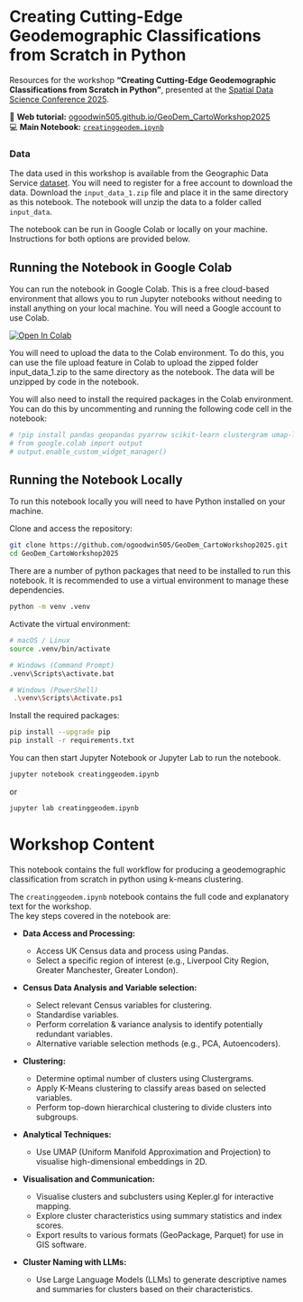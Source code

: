 # Creating Cutting-Edge Geodemographic Classifications from Scratch in Python

Resources for the workshop **“Creating Cutting-Edge Geodemographic Classifications from Scratch in Python”**, presented at the [Spatial Data Science Conference 2025](https://spatial-data-science-conference.com/2025/newyork).

📘 **Web tutorial:** [ogoodwin505.github.io/GeoDem_CartoWorkshop2025](https://ogoodwin505.github.io/GeoDem_CartoWorkshop2025/)  
💻 **Main Notebook:** [`creatinggeodem.ipynb`](creatinggeodem.ipynb)


### Data

The data used in this workshop is available from the Geographic Data Service [dataset](https://data.geods.ac.uk/dataset/creating-an-open-geodemographic-classification-using-k-means-clustering-in-python). You will need to register for a free account to download the data.
Download the `input_data_1.zip` file and place it in the same directory as this notebook. The notebook will unzip the data to a folder called `input_data`.

The notebook can be run in Google Colab or locally on your machine. Instructions for both options are provided below.

## Running the Notebook in Google Colab

You can run the notebook in Google Colab. This is a free cloud-based environment that allows you to run Jupyter notebooks without needing to install anything on your local machine. You will need a Google account to use Colab.

 [![Open In Colab](https://colab.research.google.com/assets/colab-badge.svg)](https://colab.research.google.com/github/ogoodwin505/GeoDem_CartoWorkshop2025/blob/main/creatinggeodem.ipynb)

You will need to upload the data to the Colab environment. To do this, you can use the file upload feature in Colab to upload the zipped folder input_data_1.zip to the same directory as the notebook. The data will be unzipped by code in the notebook.

You will also need to install the required packages in the Colab environment. You can do this by uncommenting and running the following code cell in the notebook:

```python
# !pip install pandas geopandas pyarrow scikit-learn clustergram umap-learn seaborn plotly matplotlib numpy keplergl openai
# from google.colab import output
# output.enable_custom_widget_manager()
```

## Running the Notebook Locally
To run this notebook locally you will need to have Python installed on your machine.

Clone and access the repository:

```bash
git clone https://github.com/ogoodwin505/GeoDem_CartoWorkshop2025.git
cd GeoDem_CartoWorkshop2025
```

There are a number of python packages that need to be installed to run this notebook. It is recommended to use a virtual environment to manage these dependencies.

```bash
python -m venv .venv
```
Activate the virtual environment:
```bash
# macOS / Linux
source .venv/bin/activate
```
```bash
# Windows (Command Prompt)
.venv\Scripts\activate.bat
```
```bash
# Windows (PowerShell)
 .\venv\Scripts\Activate.ps1
```

Install the required packages:

```bash
pip install --upgrade pip
pip install -r requirements.txt
```



You can then start Jupyter Notebook or Jupyter Lab to run the notebook.

```bash
jupyter notebook creatinggeodem.ipynb
```
or
```bash
jupyter lab creatinggeodem.ipynb
```



# Workshop Content

This notebook contains the full workflow for producing a geodemographic classification from scratch in python using k-means clustering. 

The `creatinggeodem.ipynb` notebook contains the full code and explanatory text for the workshop.  
The key steps covered in the notebook are:

* **Data Access and Processing:**
    * Access UK Census data and process using Pandas.
    * Select a specific region of interest (e.g., Liverpool City Region, Greater Manchester, Greater London).

* **Census Data Analysis and Variable selection:**
    * Select relevant Census variables for clustering.
    * Standardise variables.
    * Perform correlation & variance analysis to identify potentially redundant variables.
    * Alternative variable selection methods (e.g., PCA, Autoencoders).

* **Clustering:**
    * Determine optimal number of clusters using Clustergrams.
    * Apply K-Means clustering to classify areas based on selected variables.
    * Perform top-down hierarchical clustering to divide clusters into subgroups.
    
* **Analytical Techniques:**
    * Use UMAP (Uniform Manifold Approximation and Projection) to visualise high-dimensional embeddings in 2D.

* **Visualisation and Communication:**
    * Visualise clusters and subclusters using Kepler.gl for interactive mapping.
    * Explore cluster characteristics using summary statistics and index scores.
    * Export results to various formats (GeoPackage, Parquet) for use in GIS software.
    
* **Cluster Naming with LLMs:**
    * Use Large Language Models (LLMs) to generate descriptive names and summaries for clusters based on their characteristics.
